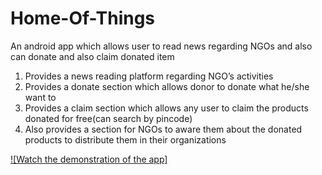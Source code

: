 # Home-Of-Things
An android app which allows user to read news regarding NGOs and also can donate and also claim donated item
 1. Provides a news reading platform regarding NGO’s activities
 2. Provides a donate section which allows donor to donate what he/she want to
 3. Provides a claim section which allows any user to claim the products donated for free(can search by pincode)
 4. Also provides a section for NGOs to aware them about the donated products to distribute them in their organizations  
 
 
 [![Watch the demonstration of the app]](https://www.youtube.com/watch?v=0Vvcn3RHzpg&feature=youtu.be)
